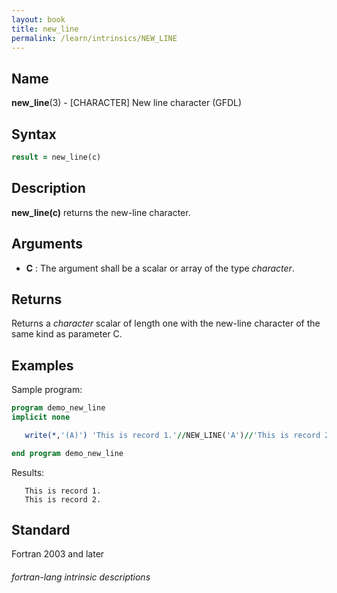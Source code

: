 ```yaml
---
layout: book
title: new_line
permalink: /learn/intrinsics/NEW_LINE
---
```

## __Name__

__new\_line__(3) - \[CHARACTER\] New line character
(GFDL)

## __Syntax__
```fortran
result = new_line(c)
```
## __Description__

__new\_line(c)__ returns the new-line character.

## __Arguments__

  - __C__
    : The argument shall be a scalar or array of the type _character_.

## __Returns__

Returns a _character_ scalar of length one with the new-line character of
the same kind as parameter C.

## __Examples__

Sample program:

```fortran
program demo_new_line
implicit none

   write(*,'(A)') 'This is record 1.'//NEW_LINE('A')//'This is record 2.'

end program demo_new_line
```
  Results:
```text
   This is record 1.
   This is record 2.
```
## __Standard__

Fortran 2003 and later

###### fortran-lang intrinsic descriptions
